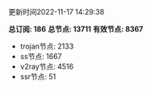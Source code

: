 更新时间2022-11-17 14:29:38

**总订阅: 186**
**总节点: 13711**
**有效节点: 8367**
- trojan节点: 2133
- ss节点: 1667
- v2ray节点: 4516
- ssr节点: 51
